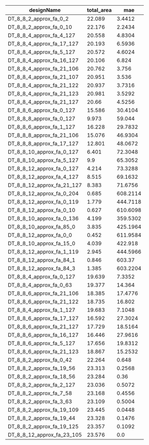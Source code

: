 | designName                 | total_area | mae      |
| -------------------------- | ---------- | -------- |
| DT_8_8_2_approx_fa_0_2     | 22.089     | 3.4412   |
| DT_8_8_2_approx_fa_0_10    | 22.176     | 2.2434   |
| DT_8_8_4_approx_fa_4_127   | 20.558     | 4.8304   |
| DT_8_8_4_approx_fa_17_127  | 20.193     | 6.5936   |
| DT_8_8_4_approx_fa_5_127   | 20.572     | 4.6024   |
| DT_8_8_4_approx_fa_16_127  | 20.106     | 6.824    |
| DT_8_8_4_approx_fa_21_106  | 20.762     | 3.756    |
| DT_8_8_4_approx_fa_21_107  | 20.951     | 3.536    |
| DT_8_8_4_approx_fa_21_122  | 20.937     | 3.7316   |
| DT_8_8_4_approx_fa_21_123  | 20.981     | 3.5292   |
| DT_8_8_4_approx_fa_21_127  | 20.66      | 4.5256   |
| DT_8_8_6_approx_fa_0_127   | 15.586     | 30.4104  |
| DT_8_8_8_approx_fa_0_127   | 9.973      | 59.044   |
| DT_8_8_6_approx_fa_1_127   | 16.228     | 29.7832  |
| DT_8_8_8_approx_fa_21_106  | 15.076     | 46.9304  |
| DT_8_8_8_approx_fa_17_127  | 12.801     | 48.0672  |
| DT_8_8_10_approx_fa_0_127  | 6.401      | 72.3048  |
| DT_8_8_10_approx_fa_5_127  | 9.9        | 65.3052  |
| DT_8_8_12_approx_fa_0_127  | 4.214      | 73.3288  |
| DT_8_8_12_approx_fa_4_127  | 8.515      | 69.1632  |
| DT_8_8_12_approx_fa_21_127 | 8.383      | 71.6756  |
| DT_8_8_12_approx_fa_0_204  | 0.685      | 608.2114 |
| DT_8_8_12_approx_fa_0_119  | 1.779      | 444.7118 |
| DT_8_8_12_approx_fa_0_10   | 0.627      | 610.6098 |
| DT_8_8_10_approx_fa_0_136  | 4.199      | 359.5302 |
| DT_8_8_10_approx_fa_85_0   | 3.835      | 425.1964 |
| DT_8_8_12_approx_fa_0_0    | 0.452      | 611.9584 |
| DT_8_8_10_approx_fa_15_0   | 4.039      | 422.918  |
| DT_8_8_12_approx_fa_1_119  | 2.945      | 444.5966 |
| DT_8_8_12_approx_fa_84_1   | 0.846      | 603.37   |
| DT_8_8_12_approx_fa_84_3   | 1.385      | 603.2204 |
| DT_8_8_4_approx_fa_0_127   | 19.639     | 7.3352   |
| DT_8_8_4_approx_fa_0_63    | 19.377     | 14.364   |
| DT_8_8_6_approx_fa_21_106  | 18.385     | 17.4776  |
| DT_8_8_6_approx_fa_21_122  | 18.735     | 16.802   |
| DT_8_8_4_approx_fa_1_127   | 19.683     | 7.1048   |
| DT_8_8_6_approx_fa_17_127  | 16.592     | 27.3024  |
| DT_8_8_6_approx_fa_21_127  | 17.729     | 18.5164  |
| DT_8_8_6_approx_fa_16_127  | 16.446     | 27.9616  |
| DT_8_8_6_approx_fa_5_127   | 17.656     | 19.8312  |
| DT_8_8_6_approx_fa_21_123  | 18.867     | 15.2532  |
| DT_8_8_2_approx_fa_0_42    | 22.264     | 0.648    |
| DT_8_8_2_approx_fa_19_56   | 23.313     | 0.2568   |
| DT_8_8_2_approx_fa_18_56   | 23.284     | 0.36     |
| DT_8_8_2_approx_fa_2_127   | 23.036     | 0.5072   |
| DT_8_8_2_approx_fa_7_58    | 23.168     | 0.4556   |
| DT_8_8_2_approx_fa_3_63    | 23.109     | 0.5004   |
| DT_8_8_2_approx_fa_19_109  | 23.445     | 0.0448   |
| DT_8_8_2_approx_fa_19_44   | 23.328     | 0.1476   |
| DT_8_8_2_approx_fa_19_125  | 23.357     | 0.1092   |
| DT_8_8_12_approx_fa_23_105 | 23.576     | 0.0      |
